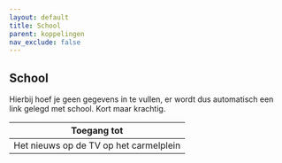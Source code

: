 ```yaml
---
layout: default
title: School
parent: koppelingen
nav_exclude: false
---
```


## School

Hierbij hoef je geen gegevens in te vullen, er wordt dus automatisch een link gelegd met school. Kort maar krachtig.

| Toegang tot                            |
|----------------------------------------|
| Het nieuws op de TV op het carmelplein |